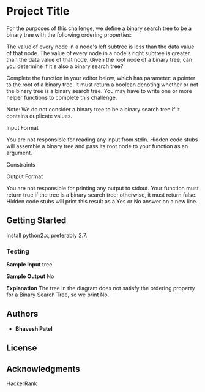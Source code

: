 # Project Title

For the purposes of this challenge, we define a binary search tree to be a binary tree with the following ordering properties:

The  value of every node in a node's left subtree is less than the data value of that node.
The  value of every node in a node's right subtree is greater than the data value of that node.
Given the root node of a binary tree, can you determine if it's also a binary search tree?

Complete the function in your editor below, which has  parameter: a pointer to the root of a binary tree. It must return a boolean denoting whether or not the binary tree is a binary search tree. You may have to write one or more helper functions to complete this challenge.

Note: We do not consider a binary tree to be a binary search tree if it contains duplicate values.

Input Format

You are not responsible for reading any input from stdin. Hidden code stubs will assemble a binary tree and pass its root node to your function as an argument.

Constraints

Output Format

You are not responsible for printing any output to stdout. Your function must return true if the tree is a binary search tree; otherwise, it must return false. Hidden code stubs will print this result as a Yes or No answer on a new line.

## Getting Started

Install python2.x, preferably 2.7.

### Testing

**Sample Input**
tree

**Sample Output**
No

**Explanation**
The tree in the diagram does not satisfy the ordering property for a Binary Search Tree, so we print No.

## Authors

* **Bhavesh Patel**

## License

## Acknowledgments

HackerRank
